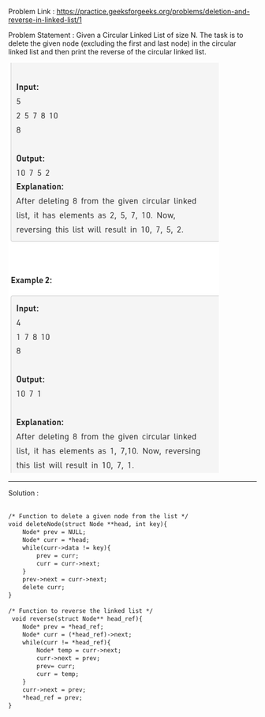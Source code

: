 Problem Link : https://practice.geeksforgeeks.org/problems/deletion-and-reverse-in-linked-list/1

Problem Statement : Given a Circular Linked List of size N. The task is to delete the given node (excluding the first and last node) in the circular linked list and then print the reverse of the circular linked list.

![](./images/11.PNG)

---------------------------------------------------------------------------------------------
Solution : 

```

/* Function to delete a given node from the list */
void deleteNode(struct Node **head, int key){
    Node* prev = NULL;
    Node* curr = *head;
    while(curr->data != key){
        prev = curr;
        curr = curr->next;
    }
    prev->next = curr->next;
    delete curr;
}

/* Function to reverse the linked list */
 void reverse(struct Node** head_ref){
    Node* prev = *head_ref;
    Node* curr = (*head_ref)->next;
    while(curr != *head_ref){
        Node* temp = curr->next;
        curr->next = prev;
        prev= curr;
        curr = temp;
    }
    curr->next = prev;
    *head_ref = prev;
}

```